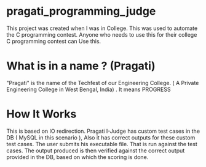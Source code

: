 # pragati_programming_judge
This project was created when I was in College. This was used to automate the C programming contest. Anyone who needs to use this for their college C programming contest can Use this.

# What is in a name ? (Pragati)
"Pragati" is the name of the Techfest of our Engineering College. ( A Private Engineering College in West Bengal, India) . It means PROGRESS

# How It Works
This is based on IO redirection. Pragati I-Judge has custom test cases in the DB ( MySQL in this scenario ), Also it has correct outputs for these custom test cases. The user submits his executable file. That is run against the test cases. The output produced is then verified against the correct output provided in the DB, based on which the scoring is done.

